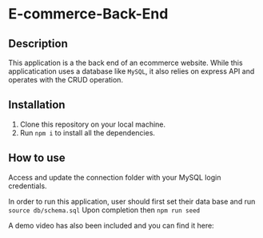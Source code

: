 # E-commerce-Back-End


## Description

This application is a the  back end of an ecommerce website. 
While this applicatication uses a database like `MySQL`, it also relies on express API and operates with the CRUD operation.

## Installation

1. Clone this repository on your local machine.
2. Run `npm i` to install all the dependencies.

## How to use

Access and update the connection folder with your MySQL login credentials.

In order to run this application, user should first set their data base and run `source db/schema.sql`
Upon completion then `npm run seed`

A demo video has also been included and you can find it here:

